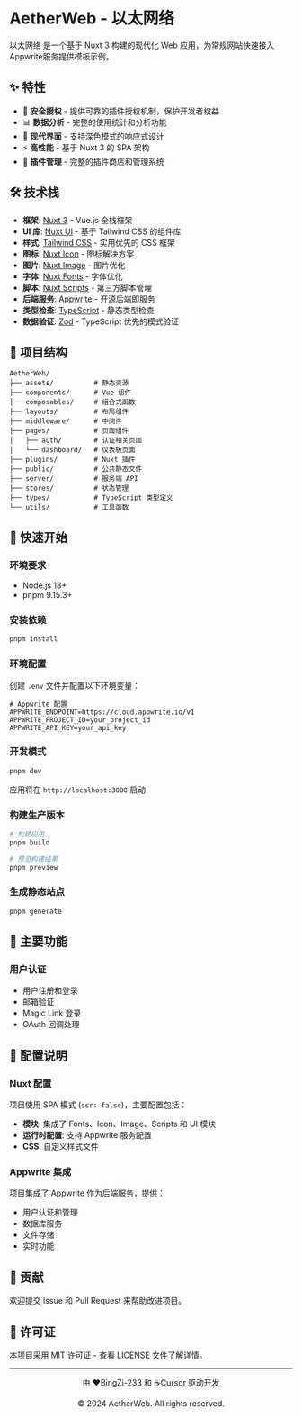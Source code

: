 # AetherWeb - 以太网络

以太网络 是一个基于 Nuxt 3 构建的现代化 Web 应用，为常规网站快速接入Appwrite服务提供模板示例。

## ✨ 特性

- 🔐 **安全授权** - 提供可靠的插件授权机制，保护开发者权益
- 📊 **数据分析** - 完整的使用统计和分析功能
- 🌙 **现代界面** - 支持深色模式的响应式设计
- ⚡ **高性能** - 基于 Nuxt 3 的 SPA 架构
- 🔧 **插件管理** - 完整的插件商店和管理系统

## 🛠️ 技术栈

- **框架**: [Nuxt 3](https://nuxt.com/) - Vue.js 全栈框架
- **UI 库**: [Nuxt UI](https://ui.nuxt.com/) - 基于 Tailwind CSS 的组件库
- **样式**: [Tailwind CSS](https://tailwindcss.com/) - 实用优先的 CSS 框架
- **图标**: [Nuxt Icon](https://github.com/nuxt-modules/icon) - 图标解决方案
- **图片**: [Nuxt Image](https://image.nuxt.com/) - 图片优化
- **字体**: [Nuxt Fonts](https://fonts.nuxt.com/) - 字体优化
- **脚本**: [Nuxt Scripts](https://scripts.nuxt.com/) - 第三方脚本管理
- **后端服务**: [Appwrite](https://appwrite.io/) - 开源后端即服务
- **类型检查**: [TypeScript](https://www.typescriptlang.org/) - 静态类型检查
- **数据验证**: [Zod](https://zod.dev/) - TypeScript 优先的模式验证

## 📁 项目结构

```
AetherWeb/
├── assets/          # 静态资源
├── components/      # Vue 组件
├── composables/     # 组合式函数
├── layouts/         # 布局组件
├── middleware/      # 中间件
├── pages/           # 页面组件
│   ├── auth/        # 认证相关页面
│   └── dashboard/   # 仪表板页面
├── plugins/         # Nuxt 插件
├── public/          # 公共静态文件
├── server/          # 服务端 API
├── stores/          # 状态管理
├── types/           # TypeScript 类型定义
└── utils/           # 工具函数
```

## 🚀 快速开始

### 环境要求

- Node.js 18+ 
- pnpm 9.15.3+

### 安装依赖

```bash
pnpm install
```

### 环境配置

创建 `.env` 文件并配置以下环境变量：

```env
# Appwrite 配置
APPWRITE_ENDPOINT=https://cloud.appwrite.io/v1
APPWRITE_PROJECT_ID=your_project_id
APPWRITE_API_KEY=your_api_key
```

### 开发模式

```bash
pnpm dev
```

应用将在 `http://localhost:3000` 启动

### 构建生产版本

```bash
# 构建应用
pnpm build

# 预览构建结果
pnpm preview
```

### 生成静态站点

```bash
pnpm generate
```

## 📱 主要功能

### 用户认证
- 用户注册和登录
- 邮箱验证
- Magic Link 登录
- OAuth 回调处理

## 🔧 配置说明

### Nuxt 配置

项目使用 SPA 模式 (`ssr: false`)，主要配置包括：

- **模块**: 集成了 Fonts、Icon、Image、Scripts 和 UI 模块
- **运行时配置**: 支持 Appwrite 服务配置
- **CSS**: 自定义样式文件

### Appwrite 集成

项目集成了 Appwrite 作为后端服务，提供：
- 用户认证和管理
- 数据库服务
- 文件存储
- 实时功能

## 🤝 贡献

欢迎提交 Issue 和 Pull Request 来帮助改进项目。

## 📄 许可证

本项目采用 MIT 许可证 - 查看 [LICENSE](LICENSE) 文件了解详情。

---

<div align="center">
  <p>由 ❤️BingZi-233 和 ☕Cursor 驱动开发</p>
  <p>© 2024 AetherWeb. All rights reserved.</p>
</div> 